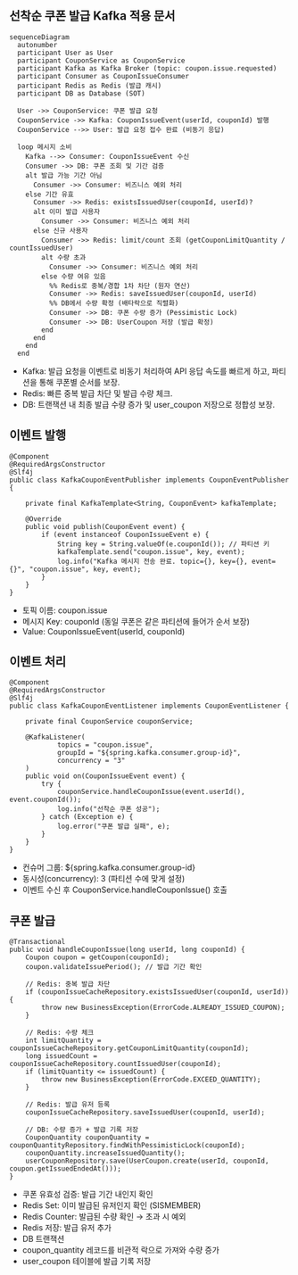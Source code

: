 ## 선착순 쿠폰 발급 Kafka 적용 문서
```mermaid
sequenceDiagram
  autonumber
  participant User as User
  participant CouponService as CouponService
  participant Kafka as Kafka Broker (topic: coupon.issue.requested)
  participant Consumer as CouponIssueConsumer
  participant Redis as Redis (발급 캐시)
  participant DB as Database (SOT)

  User ->> CouponService: 쿠폰 발급 요청
  CouponService ->> Kafka: CouponIssueEvent(userId, couponId) 발행
  CouponService -->> User: 발급 요청 접수 완료 (비동기 응답)

  loop 메시지 소비
    Kafka -->> Consumer: CouponIssueEvent 수신
    Consumer ->> DB: 쿠폰 조회 및 기간 검증
    alt 발급 가능 기간 아님
      Consumer ->> Consumer: 비즈니스 예외 처리
    else 기간 유효
      Consumer ->> Redis: existsIssuedUser(couponId, userId)?
      alt 이미 발급 사용자
        Consumer ->> Consumer: 비즈니스 예외 처리
      else 신규 사용자
        Consumer ->> Redis: limit/count 조회 (getCouponLimitQuantity / countIssuedUser)
        alt 수량 초과
          Consumer ->> Consumer: 비즈니스 예외 처리
        else 수량 여유 있음
          %% Redis로 중복/경합 1차 차단 (원자 연산)
          Consumer ->> Redis: saveIssuedUser(couponId, userId)
          %% DB에서 수량 확정 (배타락으로 직렬화)
          Consumer ->> DB: 쿠폰 수량 증가 (Pessimistic Lock)
          Consumer ->> DB: UserCoupon 저장 (발급 확정)
        end
      end
    end
  end

```

- Kafka: 발급 요청을 이벤트로 비동기 처리하여 API 응답 속도를 빠르게 하고, 파티션을 통해 쿠폰별 순서를 보장.
- Redis: 빠른 중복 발급 차단 및 발급 수량 체크.
- DB: 트랜잭션 내 최종 발급 수량 증가 및 user_coupon 저장으로 정합성 보장.

## 이벤트 발행
```
@Component
@RequiredArgsConstructor
@Slf4j
public class KafkaCouponEventPublisher implements CouponEventPublisher {

    private final KafkaTemplate<String, CouponEvent> kafkaTemplate;

    @Override
    public void publish(CouponEvent event) {
        if (event instanceof CouponIssueEvent e) {
            String key = String.valueOf(e.couponId()); // 파티션 키
            kafkaTemplate.send("coupon.issue", key, event);
            log.info("Kafka 메시지 전송 완료. topic={}, key={}, event={}", "coupon.issue", key, event);
        }
    }
}
```
- 토픽 이름: coupon.issue
- 메시지 Key: couponId (동일 쿠폰은 같은 파티션에 들어가 순서 보장)
- Value: CouponIssueEvent(userId, couponId)

## 이벤트 처리
```
@Component
@RequiredArgsConstructor
@Slf4j
public class KafkaCouponEventListener implements CouponEventListener {

    private final CouponService couponService;

    @KafkaListener(
            topics = "coupon.issue",
            groupId = "${spring.kafka.consumer.group-id}",
            concurrency = "3"
    )
    public void on(CouponIssueEvent event) {
        try {
            couponService.handleCouponIssue(event.userId(), event.couponId());
            log.info("선착순 쿠폰 성공");
        } catch (Exception e) {
            log.error("쿠폰 발급 실패", e);
        }
    }
}

```
- 컨슈머 그룹: ${spring.kafka.consumer.group-id}
- 동시성(concurrency): 3 (파티션 수에 맞게 설정)
- 이벤트 수신 후 CouponService.handleCouponIssue() 호출

## 쿠폰 발급
```
@Transactional
public void handleCouponIssue(long userId, long couponId) {
    Coupon coupon = getCoupon(couponId);
    coupon.validateIssuePeriod(); // 발급 기간 확인

    // Redis: 중복 발급 차단
    if (couponIssueCacheRepository.existsIssuedUser(couponId, userId)) {
        throw new BusinessException(ErrorCode.ALREADY_ISSUED_COUPON);
    }

    // Redis: 수량 체크
    int limitQuantity = couponIssueCacheRepository.getCouponLimitQuantity(couponId);
    long issuedCount = couponIssueCacheRepository.countIssuedUser(couponId);
    if (limitQuantity <= issuedCount) {
        throw new BusinessException(ErrorCode.EXCEED_QUANTITY);
    }

    // Redis: 발급 유저 등록
    couponIssueCacheRepository.saveIssuedUser(couponId, userId);

    // DB: 수량 증가 + 발급 기록 저장
    CouponQuantity couponQuantity = couponQuantityRepository.findWithPessimisticLock(couponId);
    couponQuantity.increaseIssuedQuantity();
    userCouponRepository.save(UserCoupon.create(userId, couponId, coupon.getIssuedEndedAt()));
}
```
- 쿠폰 유효성 검증: 발급 기간 내인지 확인
- Redis Set: 이미 발급된 유저인지 확인 (SISMEMBER)
- Redis Counter: 발급된 수량 확인 → 초과 시 예외
- Redis 저장: 발급 유저 추가
- DB 트랜잭션
- coupon_quantity 레코드를 비관적 락으로 가져와 수량 증가
- user_coupon 테이블에 발급 기록 저장